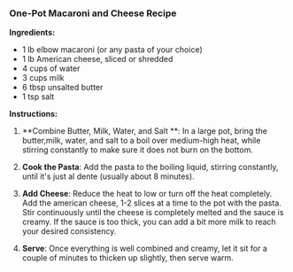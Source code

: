 ### One-Pot Macaroni and Cheese Recipe

**Ingredients:**
- 1 lb elbow macaroni (or any pasta of your choice)
- 1 lb American cheese, sliced or shredded
- 4 cups of water 
- 3 cups milk
- 6 tbsp unsalted butter
- 1 tsp salt

**Instructions:**
1. **Combine Butter, Milk, Water, and Salt **: In a large pot, bring the butter,milk, water, and salt to a boil over medium-high heat, while stirring constantly to make sure it does not burn on the bottom.

2. **Cook the Pasta**: Add the pasta to the boiling liquid, stirring constantly, until it's just al dente (usually about 8 minutes).

3. **Add Cheese**: Reduce the heat to low or turn off the heat completely. Add the american cheese, 1-2 slices at a time to the pot with the pasta. Stir continuously until the cheese is completely melted and the sauce is creamy. If the sauce is too thick, you can add a bit more milk to reach your desired consistency.

4. **Serve**: Once everything is well combined and creamy, let it sit for a couple of minutes to thicken up slightly, then serve warm.
